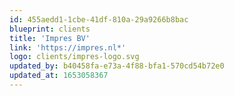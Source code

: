 ```yaml
---
id: 455aedd1-1cbe-41df-810a-29a9266b8bac
blueprint: clients
title: 'Impres BV'
link: 'https://impres.nl*'
logo: clients/impres-logo.svg
updated_by: b40458fa-e73a-4f88-bfa1-570cd54b72e0
updated_at: 1653058367
---
```

